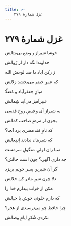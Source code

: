 ```yaml
---
title: >-
    غزل شمارهٔ ۲۷۹
---
```

# غزل شمارهٔ ۲۷۹

<div class="b" id="bn1"><div class="m1"><p>خوشا شیراز و وضعِ بی‌مثالش</p></div>
<div class="m2"><p>خداوندا نگه دار از زَوالش</p></div></div>
<div class="b" id="bn2"><div class="m1"><p>ز رکن آباد ما صد لوحش الله</p></div>
<div class="m2"><p>که عمرِ خضر می‌بخشد زلالش</p></div></div>
<div class="b" id="bn3"><div class="m1"><p>میانِ جعفرآباد و مُصَلّا</p></div>
<div class="m2"><p>عبیرآمیز می‌آید شِمالش</p></div></div>
<div class="b" id="bn4"><div class="m1"><p>به شیراز آی و فیضِ روحِ قدسی</p></div>
<div class="m2"><p>بجوی از مردمِ صاحب کمالش</p></div></div>
<div class="b" id="bn5"><div class="m1"><p>که نامِ قند مصری برد آنجا؟</p></div>
<div class="m2"><p>که شیرینان ندادند اِنفِعالش</p></div></div>
<div class="b" id="bn6"><div class="m1"><p>صبا زان لولیِ شنگولِ سرمست</p></div>
<div class="m2"><p>چه داری آگهی؟ چون است حالش؟</p></div></div>
<div class="b" id="bn7"><div class="m1"><p>گر آن شیرین پسر خونم بریزد</p></div>
<div class="m2"><p>دلا چون شیرِ مادر کن حلالش</p></div></div>
<div class="b" id="bn8"><div class="m1"><p>مکن از خواب بیدارم خدا را</p></div>
<div class="m2"><p>که دارم خلوتی خوش با خیالش</p></div></div>
<div class="b" id="bn9"><div class="m1"><p>چرا حافظ چو می‌ترسیدی از هجر؟</p></div>
<div class="m2"><p>نکردی شُکرِ ایامِ وصالش</p></div></div>
